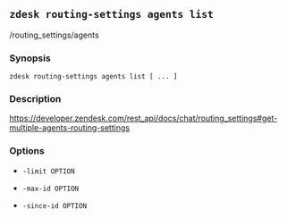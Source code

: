 ## `zdesk routing-settings agents list`

/routing_settings/agents

### Synopsis

    zdesk routing-settings agents list [ ... ]

### Description

https://developer.zendesk.com/rest_api/docs/chat/routing_settings#get-multiple-agents-routing-settings

### Options

* `-limit OPTION`

* `-max-id OPTION`

* `-since-id OPTION`

